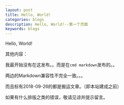```yaml
---
layout: post
title: Hello, World!
categories: blogs
description: Hello, World!--第一个页面
keywords: blogs
---
```


Hello, World!

其他内容：

我最开始没有在这发布。。而是在`cmd markdown`发布的。。

两边的Markdown兼容性不完全一致。。。

而且标有2018-09-26的都是搬运文章。（即本站建成之前）

如果有什么排版之类的错误，敬请见谅并提示留言。